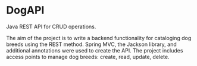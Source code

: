 # DogAPI
Java REST API for CRUD operations. 

The aim of the project is to write a backend functionality for cataloging dog breeds using the REST method. 
Spring MVC, the Jackson library, and additional annotations were used to create the API. 
The project includes access points to manage dog breeds: create, read, update, delete.
